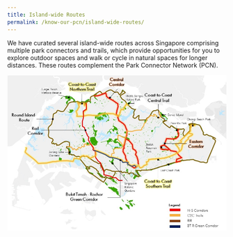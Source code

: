 ```yaml
---
title: Island-wide Routes
permalink: /know-our-pcn/island-wide-routes/
---
```

We have curated several island-wide routes across Singapore comprising multiple park connectors and trails, which provide opportunities for you to explore outdoor spaces and walk or cycle in natural spaces for longer distances. These routes complement the Park Connector Network (PCN). 

![Alt text for image on Isomer site](/images/Island%20Wide%20Routes.jpeg)
